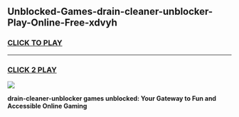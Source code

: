 
## Unblocked-Games-drain-cleaner-unblocker-Play-Online-Free-xdvyh
<h3>
<a href="https://premium76.site?title=drain-cleaner-unblocker&ref=26A">CLICK TO PLAY</a></h3>
<hr>

<h3>
<a href="https://premium76.site?title=drain-cleaner-unblocker&ref=26A">CLICK 2 PLAY</a>
  
</h3>

<a href="https://premium76.site?title=drain-cleaner-unblocker&ref=26A"><img src="https://clearcache.store/games.png"></a>


**drain-cleaner-unblocker games unblocked: Your Gateway to Fun and Accessible Online Gaming**
